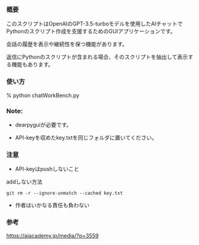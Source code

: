  ### 概要
このスクリプトはOpenAIのGPT-3.5-turboモデルを使用したAIチャットでPythonのスクリプト作成を支援するためのGUIアプリケーションです。<p>
会話の履歴を表示や継続性を保つ機能があります。<p>
返信にPythonのスクリプトが含まれる場合、そのスクリプトを抽出して表示する機能もあります。<p>

### 使い方
% python chatWorkBench.py  <p>
 <p>

### Note: <p>

 * dearpyguiが必要です。 <p>
 * API-keyを収めたkey.txtを同じフォルダに置いてください。 <p>
 <p>
  
### 注意

- API-keyはpushしないこと <p>
 <p>
 
addしない方法<p>

   ```
   git rm -r --ignore-unmatch --cached key.txt
   ```

- 作者はいかなる責任も負わない

### 参考
https://aiacademy.jp/media/?p=3559
